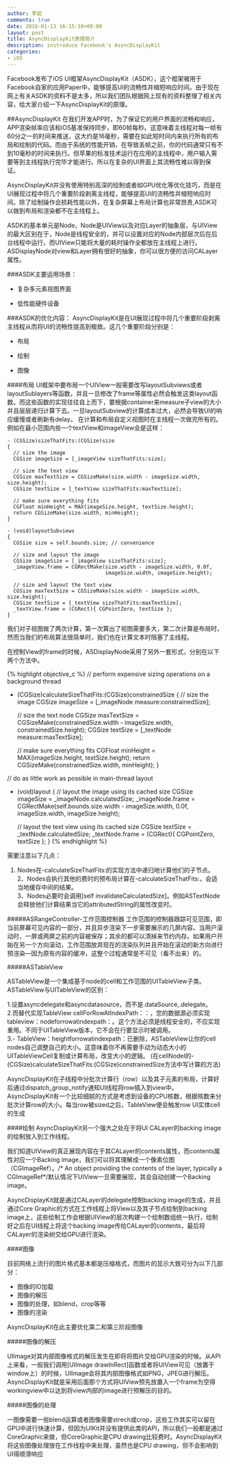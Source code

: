 ```yaml
---
author: 李岩
comments: true
date: 2016-01-13 16:15:10+00:00
layout: post
title: AsyncDisplayKit原理简介
description: instroduce Facebook's AsyncDisplayKit
categories:
- iOS
---
```


Facebook发布了iOS UI框架AsyncDisplayKit（ASDK），这个框架被用于Facebook自家的应用Paper中，能够提高UI的流畅性并缩短响应时间。由于现在网上有关ASDK的资料不是太多，所以我们团队根据网上现有的资料整理了相关内容，给大家介绍一下AsyncDisplayKit的原理。
<!-- more -->
##AsyncDisplayKit
在我们开发APP时，为了保证它的用户界面的流畅和响应，APP渲染帧率应该和iOS基准保持同步，即60帧每秒。这意味着主线程对每一帧有60分之一的时间来推送，这大约是16毫秒，需要在如此短时间内来执行所有的布局和绘制的代码。而由于系统的性能开销，在导致丢帧之前，你的代码通常只有不到10毫秒的时间来执行。但苹果的标准技术运行在应用的主线程中，用户输入需要等到主线程执行完毕才能进行。所以在复杂的UI界面上其流畅性难以得到保证。

AsyncDisplayKit并没有使用特别高深的绘制或者如GPU优化等优化技巧，而是在UI展现过程中将几个重要阶段剥离主线程，能够提高UI的流畅性并缩短响应时间。除了绘制操作会损耗性能以外，在复杂屏幕上布局计算也非常昂贵,ASDK可以做到布局和渲染都不在主线程上。

ASDK的基本单元是Node，Node是UIView以及对应Layer的抽象层，与UIView的最大区别在于，Node是线程安全的，并可以设置对应的Node内部层次后在后台线程中运行，而UIView只能将大量的耗时操作全都放在主线程上进行。
ASDisplayNode对view和Layer拥有很好的抽象，你可以很方便的访问CALayer属性。



###ASDK主要运用场景：
* 复杂多元素视图界面

* 低性能硬件设备



###ASDK的优化内容：
AsyncDisplayKit是在UI展现过程中将几个重要阶段剥离主线程从而将UI的流畅性提高到极致。这几个重要阶段分别是：

* 布局

* 绘制

* 图像



####布局
UI框架中要布局一个UIView一般需要改写layoutSubviews或者layoutSublayers等函数，并且一旦修改了frame等属性必然会触发这类layout函数。而这些函数的实现往往自上而下，要根据container来measure子view的大小并且层层递归计算下去。一旦layoutSubview的计算成本过大，必然会导致UI的响应缓慢或者刷新有delay。
在计算和布局自定义视图时在主线程一次做完所有的。例如在最小范围内些一个textView和imageView会是这样：

```objc
- (CGSize)sizeThatFits:(CGSize)size
{
  // size the image
  CGSize imageSize = [_imageView sizeThatFits:size];

  // size the text view
  CGSize maxTextSize = CGSizeMake(size.width - imageSize.width, size.height);
  CGSize textSize = [_textView sizeThatFits:maxTextSize];

  // make sure everything fits
  CGFloat minHeight = MAX(imageSize.height, textSize.height);
  return CGSizeMake(size.width, minHeight);
}

- (void)layoutSubviews
{
  CGSize size = self.bounds.size; // convenience

  // size and layout the image
  CGSize imageSize = [_imageView sizeThatFits:size];
  _imageView.frame = CGRectMake(size.width - imageSize.width, 0.0f,
                                imageSize.width, imageSize.height);

  // size and layout the text view
  CGSize maxTextSize = CGSizeMake(size.width - imageSize.width, size.height);
  CGSize textSize = [_textView sizeThatFits:maxTextSize];
  _textView.frame = (CGRect){ CGPointZero, textSize };
}
```
我们对子视图做了两次计算，第一次算出了视图需要多大，第二次计算是布局时，然而当我们的布局算法很简单时，我们也在计算文本时阻塞了主线程。

在控制View的frame的时候，ASDisplayNode采用了另外一套形式，分别在以下两个方法中。

{% highlight objective_c %}
// perform expensive sizing operations on a background thread
- (CGSize)calculateSizeThatFits:(CGSize)constrainedSize
{
  // size the image
  CGSize imageSize = [_imageNode measure:constrainedSize];

  // size the text node
  CGSize maxTextSize = CGSizeMake(constrainedSize.width - imageSize.width,
                                  constrainedSize.height);
  CGSize textSize = [_textNode measure:maxTextSize];

  // make sure everything fits
  CGFloat minHeight = MAX(imageSize.height, textSize.height);
  return CGSizeMake(constrainedSize.width, minHeight);
}

// do as little work as possible in main-thread layout
- (void)layout
{
  // layout the image using its cached size
  CGSize imageSize = _imageNode.calculatedSize;
  _imageNode.frame = CGRectMake(self.bounds.size.width - imageSize.width, 0.0f,
                                imageSize.width, imageSize.height);

  // layout the text view using its cached size
  CGSize textSize = _textNode.calculatedSize;
  _textNode.frame = (CGRect){ CGPointZero, textSize };
}
{% endhighlight %}

需要注意以下几点：</br>
1. Nodes在-calculateSizeThatFits:的实现方法中递归地计算他们的子节点。</br>
2、Nodes会执行其他的费时的预布局计算在-calculateSizeThatFits:，会适当地缓存中间的结果。</br>
3、Nodes必要时会调用[self invalidateCalculatedSize]。例如ASTextNode会释放他们计算结果当它的attributedString的属性改变时。


#####ASRangeController-工作范围控制器
工作范围的控制器跟踪可见范围，即当前屏幕可见内容的一部分，并且异步渲染下一步需要展示的几屏内容。当用户滚动时，一屏或两屏之前的内容被保存；其余的都可以清掉来节约内存。如果用户开始在另一个方向滚动，工作范围放弃现在的渲染队列并且开始在滚动的新方向进行预渲染—因为原有内容的缓冲，这整个过程通常是不可见（看不出来）的。 

#####ASTableView

ASTableView是一个集成基于node的cell和工作范围的UITableView子类。 
ASTableView与UITableView的区别：

1.设置asyncdelegate和asyncdatasource，而不是.dataSource,.delegate。</br>
 2.而替代实现TableView cellForRowAtIndexPath：：，您的数据源必须实现tableview：nodeforrowatindexpath：。这个方法必须是线程安全的，不应实现重用。不同于UITableView版本，它不会在行要显示时被调用。 </br>
 3.- TableView：heightforrowatindexpath：已删除，ASTableView让你的cell nodes自己调整自己的大小。这意味着你不再需要手动为动态大小的UITableViewCell复制或计算布局，改变大小的逻辑。 (在cellNodel的- (CGSize)calculateSizeThatFits:(CGSize)constrainedSize方法中写计算的方法)

AsyncDisplayKit在子线程中分批次计算行（row）以及其子元素的布局，计算好后通过dispatch_group_notify通知UI线程将row插入到view中。 AsyncDisplayKit有一个比较细腻的方式是考虑到设备的CPU核数，根据核数来分批次计算row的大小。每当row被sized之后，TableView便会触发row UI实体cell的生成

####绘制
AsyncDisplayKit另一个强大之处在于将UI CALayer的backing image的绘制放入到工作线程。

我们知道UIView的真正展现内容在于其CALayer的contents属性，而contents属性对应一个Backing image，我们可以将其理解成一个像素位图（CGImageRef）。/* An object providing the contents of the layer, typically a CGImageRef*/默认情况下UIView一旦需要展现，其会自动创建一个Backing image。

AsyncDisplayKit就是通过CALayer的delegate控制backing image的生成，并且通过Core Graphic的方式在工作线程上将View以及其子节点绘制到backing image上，这些绘制工作会根据UIView的层次构建一个绘制数组统一执行，绘制好之后在UI线程上将这个backing image传给CALayer的contents，最后将CALayer的渲染树交给GPU进行渲染。

####图像

目前网络上流行的图片格式基本都是压缩格式，而图片的显示大致可分为以下几部分：

* 图像的IO加载
* 图像的解压
* 图像的处理，如blend，crop等等
* 图像的渲染

AsyncDisplayKit在此主要优化第二和第三阶段图像


#####图像的解压

UIImage对其内部图像格式的解压发生在即将将图片交给GPU渲染的时候。从API上来看，一般我们调用[UIImage drawInRect]函数或者将UIView可见（放置于window上）的时候，UIImage会将其内部图像格式如PNG，JPEG进行解压。AsyncDisplayKit就是采用后面那个方式将UIView预先放置入一个frame为空得workingview中以达到将view内部的image进行预解压的目的。

#####图像的处理

一图像需要一些blend运算或者图像需要strech或crop，这些工作其实可以留在GPU中进行快速计算，但因为UIKit并没有提供此类的API，所以我们一般都是通过CoreGraphic来做，但CoreGraphic是CPU drawing比较费时。AsyncDisplayKit将这些图像处理放在工作线程中来处理，虽然也是CPU drawing，但不会影响到UI得顺滑响应